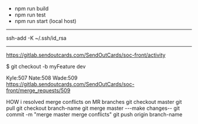
  - npm run build
  - npm run test
  - npm run start (local host)

---

ssh-add -K ~/.ssh/id_rsa


---

https://gitlab.sendoutcards.com/SendOutCards/soc-front/activity


$ git checkout -b myFeature dev




Kyle:507
Nate:508
Wade:509
https://gitlab.sendoutcards.com/SendOutCards/soc-front/merge_requests/509


HOW i resolved merge conflicts on MR branches
git checkout master
git pull
git checkout branch-name
git merge master
---make changes--
git commit -m "merge master merge conflicts"
git push origin branch-name

